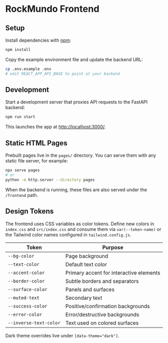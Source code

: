 # RockMundo Frontend

## Setup

Install dependencies with [npm](https://www.npmjs.com/):

```bash
npm install
```

Copy the example environment file and update the backend URL:

```bash
cp .env.example .env
# edit REACT_APP_API_BASE to point at your backend
```

## Development

Start a development server that proxies API requests to the FastAPI backend:

```bash
npm run start
```

This launches the app at <http://localhost:3000/>.

## Static HTML Pages

Prebuilt pages live in the `pages/` directory. You can serve them with any static file server, for example:

```bash
npx serve pages
# or
python -m http.server --directory pages
```

When the backend is running, these files are also served under the `/frontend` path.

## Design Tokens

The frontend uses CSS variables as color tokens. Define new colors in `index.css` and `src/index.css` and consume them via `var(--token-name)` or the Tailwind color names configured in `tailwind.config.js`.

| Token | Purpose |
|-------|---------|
| `--bg-color` | Page background |
| `--text-color` | Default text color |
| `--accent-color` | Primary accent for interactive elements |
| `--border-color` | Subtle borders and separators |
| `--surface-color` | Panels and surfaces |
| `--muted-text` | Secondary text |
| `--success-color` | Positive/confirmation backgrounds |
| `--error-color` | Error/destructive backgrounds |
| `--inverse-text-color` | Text used on colored surfaces |

Dark theme overrides live under `[data-theme="dark"]`.
